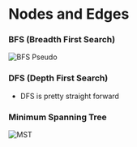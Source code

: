 # Nodes and Edges

### BFS (Breadth First Search)
![BFS Pseudo](/Users/justiniverson/Desktop/codingstuff/CS3000/ds-algo-notes/resources/bfs.png)

### DFS (Depth First Search)
- DFS is pretty straight forward

### Minimum Spanning Tree
![MST](/Users/justiniverson/Desktop/codingstuff/CS3000/ds-algo-notes/resources/minspantree.png)




